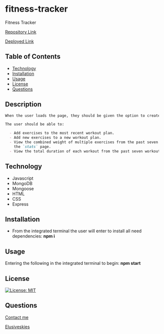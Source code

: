 # fitness-tracker

Fitness Tracker

[Repository Link](https://github.com/ElusiveSkies/fitness-tracker)

[Deployed Link](https://fitness-tracker-oct2021.herokuapp.com/)

## Table of Contents

- [Technology](#Technology)
- [Installation](#Installation)
- [Usage](#Usage)
- [License](#License)
- [Questions](#Questions)

## Description

```md
When the user loads the page, they should be given the option to create a new workout or continue with their last workout.

The user should be able to:

  - Add exercises to the most recent workout plan.
  - Add new exercises to a new workout plan.
  - View the combined weight of multiple exercises from the past seven workouts on 
    the `stats` page.
  - View the total duration of each workout from the past seven workouts on the `stats` page.
  ```

  ## Technology

  - Javascript
  - MongoDB
  - Mongoose
  - HTML
  - CSS
  - Express

  ## Installation

- From the integrated terminal the user will enter to install all need dependencies:
  **npm i**

## Usage

Entering the following in the integrated terminal to begin:
**npm start**

## License

[![License: MIT](https://img.shields.io/badge/License-MIT-yellow.svg)](https://opensource.org/licenses/MIT)


## Questions

[Contact me](mailto:elusiveskies@gmail.com)

[Elusiveskies](https://www.github.com/Elusiveskies)
